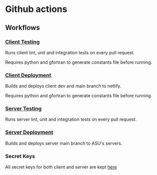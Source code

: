 # Github actions
## Workflows
### [Client Testing](./client.yaml)

Runs client lint, unit and integration tests on every pull request. 

Requires python and gfortran to generate constants file before running.

### [Client Deployment](./clientDeployment.yaml)

Builds and deploys client dev and main branch to netlify.

Requires python and gfortran to generate constants file before running.

### [Server Testing](./server.yaml)

Runs server lint, unit and integration tests on every pull request. 

### [Server Deployment](./serverDeployment.yaml)

Builds and deploys server main branch to ASU's servers.

### Secret Keys

All secret keys for both client and server are kept [here](https://github.com/halomod/TheHaloMod-SPA/settings/secrets/actions)
